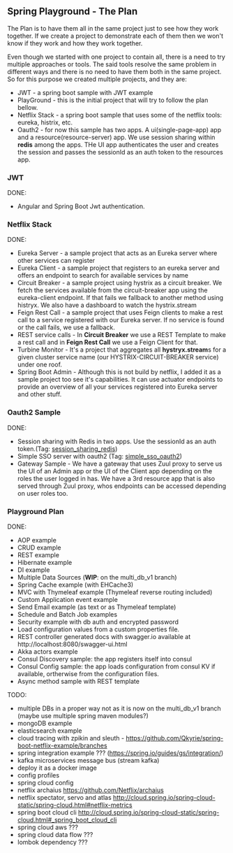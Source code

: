 Spring Playground - The Plan
-
The Plan is to have them all in the same project just to see how they work together. If we create a project to demonstrate each of them then we won't know if they work and how they work together.

Even though we started with one project to contain all, there is a need to try multiple approaches or tools. The said tools resolve the same problem in different ways and there is no need to have them both in the same project.
So for this purpose we created multiple projects, and they are:
 - JWT - a spring boot sample with JWT example 
 - PlayGround - this is the initial project that will try to follow the plan bellow.
 - Netflix Stack - a spring boot sample that uses some of the netflix tools: eureka, histrix, etc.
 - Oauth2 - for now this sample has two apps. A ui(single-page-app) app and a resource(resource-server) app. We use session sharing within **redis** among the apps. THe UI app authenticates the user and creates the session and passes the sessionId as an auth token to the resources app. 
 
### JWT

DONE:
 - Angular and Spring Boot Jwt authentication.
 
### Netflix Stack
 
DONE:
 - Eureka Server - a sample project that acts as an Eureka server where other services can register
 - Eureka Client - a sample project that registers to an eureka server and offers an endpoint to search for available services by name
 - Circuit Breaker - a sample project using hystrix as a circuit breaker. We fetch the services available from the circuit-breaker app using the eureka-client endpoint. If that fails we fallback to another method using histryx. We also have a dashboard to watch the hystrix.stream
 - Feign Rest Call - a sample project that uses Feign clients to make a rest call to a service registered with our Eureka server. If no service is found or the call fails, we use a fallback.
 - REST service calls - In **Circuit Breaker** we use a REST Template to make a rest call and in **Feign Rest Call** we use a Feign Client for that.
 - Turbine Monitor - It's a project that aggregates all **hystryx.stream**s for a given cluster service name (our HYSTRIX-CIRCUIT-BREAKER service) under one roof.
 - Spring Boot Admin - Although this is not build by netflix, I added it as a sample project too see it's capabilities. It can use actuator endpoints to provide an overview of all your services registered into Eureka server and other stuff.

### Oauth2 Sample

DONE:
 - Session sharing with Redis in two apps. Use the sessionId as an auth token.(Tag: [session_sharing_redis](https://github.com/bogdanmic/spring-sample/releases/tag/session_sharing_redis))
 - Simple SSO server with oauth2 (Tag: [simple_sso_oauth2](https://github.com/bogdanmic/spring-sample/releases/tag/simple_sso_oauth2))
 - Gateway Sample - We have a gateway that uses Zuul proxy to serve us the UI of an Admin app or the UI of the Client app depending on the roles the user logged in has. We have a 3rd resource app that is also served through Zuul proxy, whos endpoints can be accessed depending on user roles too.

### Playground Plan

DONE:
 - AOP example
 - CRUD example
 - REST example
 - Hibernate example
 - DI example
 - Multiple Data Sources (**WIP**: on the multi_db_v1 branch)
 - Spring Cache example (with EHCache3)
 - MVC with Thymeleaf example (Thymeleaf reverse routing included)
 - Custom Application event example
 - Send Email example (as text or as Thymeleaf template)
 - Schedule and Batch Job examples
 - Security example with db auth and encrypted password
 - Load configuration values from a custom properties file.
 - REST controller generated docs with swagger.io available at http://localhost:8080/swagger-ui.html
 - Akka actors example
 - Consul Discovery sample: the app registers itself into consul
 - Consul Config sample: the app loads configuration from consul KV if available, ortherwise from the configuration files.
 - Async method sample with REST template

TODO:
 - multiple DBs in a proper way not as it is now on the multi_db_v1 branch (maybe use multiple spring maven modules?)
 - mongoDB example
 - elasticsearch example
 - cloud tracing with zpikin and sleuth - https://github.com/Qkyrie/spring-boot-netflix-example/branches
 - spring integration example ??? (https://spring.io/guides/gs/integration/)
 - kafka microservices message bus (stream kafka)
 - deploy it as a docker image
 - config profiles
 - spring cloud config
 - netflix archaius https://github.com/Netflix/archaius
 - netflix spectator, servo and atlas http://cloud.spring.io/spring-cloud-static/spring-cloud.html#netflix-metrics
 - spring boot cloud cli http://cloud.spring.io/spring-cloud-static/spring-cloud.html#_spring_boot_cloud_cli
 - spring cloud aws ???
 - spring cloud data flow ???
 - lombok dependency ???

